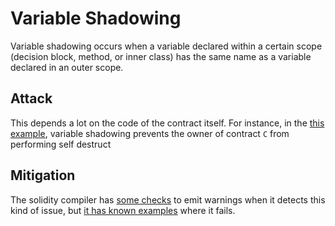 # Variable Shadowing
Variable shadowing occurs when a variable declared within a certain scope (decision block, method, or inner class)
has the same name as a variable declared in an outer scope.

## Attack
This depends a lot on the code of the contract itself. For instance, in the [this example](variable%20shadowing/inherited_state.sol), variable shadowing prevents the owner of contract `C` from performing self destruct

## Mitigation
The solidity compiler has [some checks](https://github.com/ethereum/solidity/issues/973) to emit warnings when 
it detects this kind of issue, but [it has known examples](https://github.com/ethereum/solidity/issues/2563) where 
it fails.
